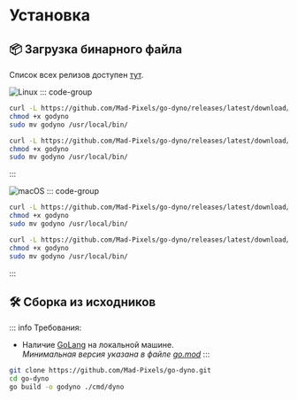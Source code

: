 # Установка

## 📦 Загрузка бинарного файла

Список всех релизов доступен [тут](https://github.com/Mad-Pixels/go-dyno/releases).

![Linux](https://img.shields.io/badge/Linux-Amd64%20%7C%20Arm64-blue?logo=linux&logoColor=white)
::: code-group

```bash [Linux • amd64]
curl -L https://github.com/Mad-Pixels/go-dyno/releases/latest/download/godyno_linux_amd64 -o godyno
chmod +x godyno
sudo mv godyno /usr/local/bin/
```

```bash [Linux • arm64]
curl -L https://github.com/Mad-Pixels/go-dyno/releases/latest/download/godyno_linux_arm64 -o godyno
chmod +x godyno
sudo mv godyno /usr/local/bin/
```

:::

![macOS](https://img.shields.io/badge/macOS-Intel%20%7C%20Silicon-2496ED?logo=apple&logoColor=white)
::: code-group

```bash [Darwin • Intel]
curl -L https://github.com/Mad-Pixels/go-dyno/releases/latest/download/godyno_darwin_amd64 -o godyno
chmod +x godyno
sudo mv godyno /usr/local/bin/
```

```bash [Darwin • Silicon]
curl -L https://github.com/Mad-Pixels/go-dyno/releases/latest/download/godyno_darwin_arm64 -o godyno
chmod +x godyno
sudo mv godyno /usr/local/bin/
```

:::

## 🛠️ Сборка из исходников

::: info Требования:

- Наличие [GoLang](https://go.dev) на локальной машине.  
   _Минимальная версия указана в файле [go.mod](https://github.com/Mad-Pixels/go-dyno/blob/main/go.mod)_
  :::

```bash
git clone https://github.com/Mad-Pixels/go-dyno.git
cd go-dyno
go build -o godyno ./cmd/dyno
```
